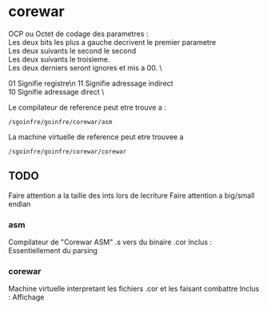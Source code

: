 # corewar

OCP ou Octet de codage des parametres : \
Les deux bits les plus a gauche decrivent le premier parametre \
Les deux suivants le second le second \
Les deux suivants le troisieme. \
Les deux derniers seront ignores et mis a 00. \

01 Signifie registre\n
11 Signifie adressage indirect \
10 Signifie adressage direct \

Le compilateur de reference peut etre trouve a :
```
/sgoinfre/goinfre/corewar/asm
```

La machine virtuelle de reference peut etre trouvee a
```
/sgoinfre/goinfre/corewar/corewar
```

## TODO
Faire attention a la taille des ints lors de lecriture
Faire attention a big/small endian
### asm
Compilateur de "Corewar ASM" .s vers du binaire .cor
Inclus : Essentiellement du parsing
### corewar
Machine virtuelle interpretant les fichiers .cor et les faisant combattre
Inclus : Affichage
